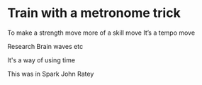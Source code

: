 # Train with a metronome trick

To make a strength move more of a skill move
It’s a tempo move

Research
Brain waves etc

It's a way of using time

This was in 
Spark
John Ratey